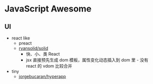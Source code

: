 
# JavaScript Awesome

## UI
* react like
  * preact
  * [ryansolid/solid](https://github.com/ryansolid/solid)
    * 快、小、类 React
    * jsx 直接预先生成 dom 模板，属性变化动态插入到 dom 里 - 没有 react 的 vdom 比较合并
* tiny
  * [jorgebucaran/hyperapp](https://github.com/jorgebucaran/hyperapp)
